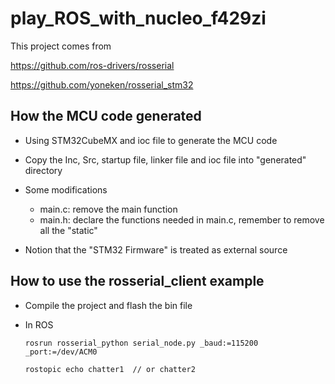 # play_ROS_with_nucleo_f429zi

This project comes from

https://github.com/ros-drivers/rosserial

https://github.com/yoneken/rosserial_stm32



## How the MCU code generated

- Using STM32CubeMX and ioc file to generate the MCU code 

- Copy the Inc, Src, startup file, linker file and ioc file into "generated" directory

- Some modifications

  - main.c: remove the main function
  - main.h: declare the functions needed in main.c, remember to remove all the "static"

- Notion that the "STM32 Firmware" is treated as external source 

  

## How to use the rosserial_client example

- Compile the project and flash the bin file

- In ROS

  ```
  rosrun rosserial_python serial_node.py _baud:=115200 _port:=/dev/ACM0
  ```

  ```
  rostopic echo chatter1  // or chatter2
  ```

  

